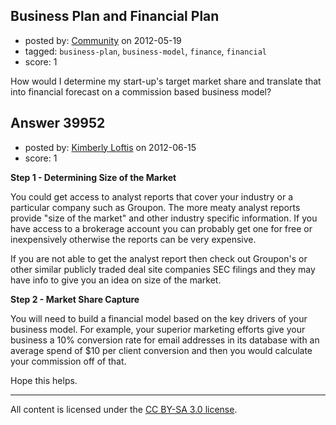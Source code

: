 ## Business Plan and Financial Plan

- posted by: [Community](https://stackexchange.com/users/-1/-1-community) on 2012-05-19
- tagged: `business-plan`, `business-model`, `finance`, `financial`
- score: 1

How would I determine my start-up's target market share and translate that into financial forecast on a commission based business model?


## Answer 39952

- posted by: [Kimberly Loftis](https://stackexchange.com/users/-1/18423-kimberly-loftis) on 2012-06-15
- score: 1

**Step 1 - Determining Size of the Market**

You could get access to analyst reports that cover your industry or a particular company such as Groupon.  The more meaty analyst reports provide "size of the market" and other industry specific information.  If you have access to a brokerage account you can probably get one for free or inexpensively otherwise the reports can be very expensive.

If you are not able to get the analyst report then check out Groupon's or other similar publicly traded deal site companies SEC filings and they may have info to give you an idea on size of the market.

**Step 2 - Market Share Capture**

You will need to build a financial model based on the key drivers of your business model.  For example, your superior marketing efforts give your business a 10% conversion rate for email addresses in its database with an average spend of $10 per client conversion and then you would calculate your commission off of that.

Hope this helps.



---

All content is licensed under the [CC BY-SA 3.0 license](https://creativecommons.org/licenses/by-sa/3.0/).

